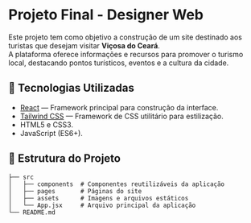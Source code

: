 # Projeto Final - Designer Web

Este projeto tem como objetivo a construção de um site destinado aos turistas que desejam visitar **Viçosa do Ceará**.  
A plataforma oferece informações e recursos para promover o turismo local, destacando pontos turísticos, eventos e a cultura da cidade.

## 🚀 Tecnologias Utilizadas

- [React](https://react.dev/) — Framework principal para construção da interface.
- [Tailwind CSS](https://tailwindcss.com/) — Framework de CSS utilitário para estilização.
- HTML5 e CSS3.
- JavaScript (ES6+).

## 📂 Estrutura do Projeto

```plaintext
├── src
│   ├── components  # Componentes reutilizáveis da aplicação
│   ├── pages       # Páginas do site
│   ├── assets      # Imagens e arquivos estáticos
│   └── App.jsx     # Arquivo principal da aplicação
└── README.md
